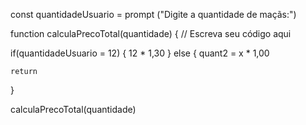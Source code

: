 const quantidadeUsuario = prompt ("Digite a quantidade de maçãs:")

function calculaPrecoTotal(quantidade) {
  // Escreva seu código aqui
  
  if(quantidadeUsuario = 12) { 
    12 * 1,30
  } else {
   quant2 = x * 1,00
    
    return
  }
  
calculaPrecoTotal(quantidade)
  